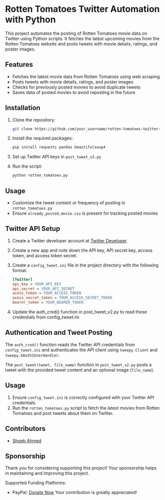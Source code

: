 # Rotten Tomatoes Twitter Automation with Python

This project automates the posting of Rotten Tomatoes movie data on Twitter using Python scripts. It fetches the latest upcoming movies from the Rotten Tomatoes website and posts tweets with movie details, ratings, and poster images.

## Features

- Fetches the latest movie data from Rotten Tomatoes using web scraping
- Posts tweets with movie details, ratings, and poster images
- Checks for previously posted movies to avoid duplicate tweets
- Saves data of posted movies to avoid reposting in the future

## Installation

1. Clone the repository:

   ```bash
   git clone https://github.com/your_username/rotten-tomatoes-twitter-automation-python.git
   ```

2. Install the required packages:

   ```bash
   pip install requests pandas beautifulsoup4
   ```

3. Set up Twitter API keys in `post_tweet_v2.py`

4. Run the script:

   ```bash
   python rotten_tomatoes.py
   ```

## Usage

- Customize the tweet content or frequency of posting in `rotten_tomatoes.py`
- Ensure `already_posted_movie.csv` is present for tracking posted movies

## Twitter API Setup

1. Create a Twitter developer account at [Twitter Developer](https://developer.twitter.com/en).
2. Create a new app and note down the API key, API secret key, access token, and access token secret.
3. Create a `config_tweet.ini` file in the project directory with the following format:

   ```ini
   [Twitter]
   api_key = YOUR_API_KEY
   api_secret = YOUR_API_SECRET
   acess_token = YOUR_ACCESS_TOKEN
   acess_secret_token = YOUR_ACCESS_SECRET_TOKEN
   bearer_token = YOUR_BEARER_TOKEN

4. Update the auth_cred() function in post_tweet_v2.py to read these credentials from config_tweet.ini

## Authentication and Tweet Posting

The `auth_cred()` function reads the Twitter API credentials from `config_tweet.ini` and authenticates the API client using `tweepy.Client` and `tweepy.OAuth1UserHandler`.

The `post_tweet(tweet, file_name)` function in `post_tweet_v2.py` posts a tweet with the provided tweet content and an optional image (`file_name`).

## Usage

1. Ensure `config_tweet.ini` is correctly configured with your Twitter API credentials.
2. Run the `rotten_tomatoes.py` script to fetch the latest movies from Rotten Tomatoes and post tweets about them on Twitter.


## Contributors

- [Shoeb Ahmed](https://github.com/shoeb370)
## Sponsorship
Thank you for considering supporting this project! Your sponsorship helps in maintaining and improving this project.

Supported Funding Platforms:
- PayPal: [Donate Now](https://www.paypal.me/shoeb370)
Your contribution is greatly appreciated!
